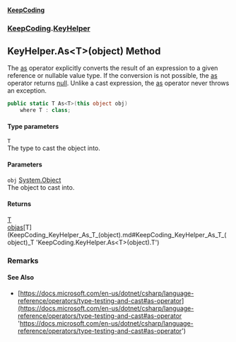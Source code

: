 #### [KeepCoding](index.md 'index')
### [KeepCoding](KeepCoding.md 'KeepCoding').[KeyHelper](KeepCoding_KeyHelper.md 'KeepCoding.KeyHelper')
## KeyHelper.As&lt;T&gt;(object) Method
The [as](https://docs.microsoft.com/en-us/dotnet/csharp/language-reference/keywords/as 'https://docs.microsoft.com/en-us/dotnet/csharp/language-reference/keywords/as') operator explicitly converts the result of an expression to a given reference or nullable value type. If the conversion is not possible, the [as](https://docs.microsoft.com/en-us/dotnet/csharp/language-reference/keywords/as 'https://docs.microsoft.com/en-us/dotnet/csharp/language-reference/keywords/as') operator returns [null](https://docs.microsoft.com/en-us/dotnet/csharp/language-reference/keywords/null 'https://docs.microsoft.com/en-us/dotnet/csharp/language-reference/keywords/null'). Unlike a cast expression, the [as](https://docs.microsoft.com/en-us/dotnet/csharp/language-reference/keywords/as 'https://docs.microsoft.com/en-us/dotnet/csharp/language-reference/keywords/as') operator never throws an exception.  
```csharp
public static T As<T>(this object obj)
    where T : class;
```
#### Type parameters
<a name='KeepCoding_KeyHelper_As_T_(object)_T'></a>
`T`  
The type to cast the object into.
  
#### Parameters
<a name='KeepCoding_KeyHelper_As_T_(object)_obj'></a>
`obj` [System.Object](https://docs.microsoft.com/en-us/dotnet/api/System.Object 'System.Object')  
The object to cast into.
  
#### Returns
[T](KeepCoding_KeyHelper_As_T_(object).md#KeepCoding_KeyHelper_As_T_(object)_T 'KeepCoding.KeyHelper.As&lt;T&gt;(object).T')  
[obj](KeepCoding_KeyHelper_As_T_(object).md#KeepCoding_KeyHelper_As_T_(object)_obj 'KeepCoding.KeyHelper.As&lt;T&gt;(object).obj')[as](https://docs.microsoft.com/en-us/dotnet/csharp/language-reference/keywords/as 'https://docs.microsoft.com/en-us/dotnet/csharp/language-reference/keywords/as')[T](KeepCoding_KeyHelper_As_T_(object).md#KeepCoding_KeyHelper_As_T_(object)_T 'KeepCoding.KeyHelper.As&lt;T&gt;(object).T')
### Remarks
#### See Also
- [https://docs.microsoft.com/en-us/dotnet/csharp/language-reference/operators/type-testing-and-cast#as-operator](https://docs.microsoft.com/en-us/dotnet/csharp/language-reference/operators/type-testing-and-cast#as-operator 'https://docs.microsoft.com/en-us/dotnet/csharp/language-reference/operators/type-testing-and-cast#as-operator')
